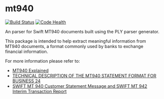 # mt940

[![Build Status](https://travis-ci.org/salimfadhley/mt940.svg?branch=master)](https://travis-ci.org/salimfadhley/mt940) [![Code Health](https://landscape.io/github/salimfadhley/mt940/master/landscape.svg?style=flat)](https://landscape.io/github/salimfadhley/mt940/master)

An  parser for Swift MT940 documents built using the PLY parser generator.

This package is intended to help extract meaningful information from MT940 documents, a format commonly used by banks to
exchange financial information.

For more information please refer to:

* [MT940 Explained](http://www.scribd.com/doc/4714259/MT940-Bank-Format-Explained#scribd)
* [TECHNICAL DESCRIPTION OF THE MT940
   STATEMENT FORMAT FOR BUSINESS 24](http://www.csas.cz/static_internet/en/Obchodni_informace-Produkty/Prime_bankovnictvi/Spolecne/Prilohy/MT940_B24.pdf)
* [SWIFT MT 940
   Customer Statement Message and
   SWIFT MT 942 Interim
   Transaction Report](http://martin.hinner.info/bankconvert/swift_mt940_942.pdf)